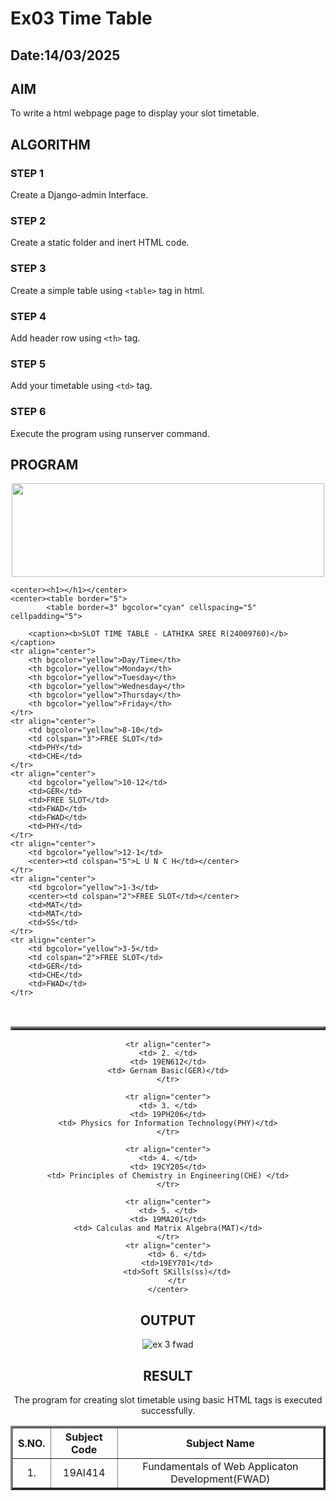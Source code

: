 # Ex03 Time Table
## Date:14/03/2025

## AIM
To write a html webpage page to display your slot timetable.

## ALGORITHM
### STEP 1
Create a Django-admin Interface.

### STEP 2
Create a static folder and inert HTML code.

### STEP 3
Create a simple table using ```<table>``` tag in html.

### STEP 4
Add header row using ```<th>``` tag.

### STEP 5
Add your timetable using ```<td>``` tag.

### STEP 6
Execute the program using runserver command.

## PROGRAM
<!DOCTYPE html>
<html lang="en">
<head>
    <meta charset="UTF-8">
    <meta name="viewport" content="width=device-width, initial-scale=1.0">
    <title>SLOT TIME TABLE</title>

</head>
<body>
    <center>
    <img src="https://encrypted-tbn0.gstatic.com/images?q=tbn:ANd9GcTfVHM7lQHBY3fMmzXE1m0bYnMg3dsccFDu2g&s"height="150px"width="500px">
</center>

    <center><h1></h1></center>
    <center><table border="5">   
            <table border=3" bgcolor="cyan" cellspacing="5" cellpadding="5">

        <caption><b>SLOT TIME TABLE - LATHIKA SREE R(24009760)</b></caption>
    <tr align="center">
        <th bgcolor="yellow">Day/Time</th>
        <th bgcolor="yellow">Monday</th>
        <th bgcolor="yellow">Tuesday</th>
        <th bgcolor="yellow">Wednesday</th>
        <th bgcolor="yellow">Thursday</th>
        <th bgcolor="yellow">Friday</th>
    </tr>
    <tr align="center">
        <td bgcolor="yellow">8-10</td>
        <td colspan="3">FREE SLOT</td>
        <td>PHY</td>
        <td>CHE</td>
    </tr>
    <tr align="center">
        <td bgcolor="yellow">10-12</td>
        <td>GER</td>
        <td>FREE SLOT</td>
        <td>FWAD</td>
        <td>FWAD</td>
        <td>PHY</td>
    </tr>
    <tr align="center">
        <td bgcolor="yellow">12-1</td>
        <center><td colspan="5">L U N C H</td></center>
    </tr>
    <tr align="center">
        <td bgcolor="yellow">1-3</td>
        <center><td colspan="2">FREE SLOT</td></center>
        <td>MAT</td>
        <td>MAT</td>
        <td>SS</td>
    </tr>
    <tr align="center">
        <td bgcolor="yellow">3-5</td>
        <td colspan="2">FREE SLOT</td>
        <td>GER</td>
        <td>CHE</td>
        <td>FWAD</td>
    </tr>
</table>
</table></center> 
<br>
<center><table border="3">
<table border="3" cellspacing="5" cellpadding="5">
<tr align="center">
<th> S.NO. </th>
<th> Subject Code</th>
<th> Subject Name </th>
</tr>
<tr align="center">
    <td> 1. </td>
    <td> 19AI414 </td>
    <td> Fundamentals of Web Applicaton Development(FWAD) </td>
    </tr>
    
    <tr align="center">
    <td> 2. </td>
    <td> 19EN612</td>
    <td> Gernam Basic(GER)</td>
    </tr>
    
    <tr align="center">
    <td> 3. </td>
    <td> 19PH206</td>
    <td> Physics for Information Technology(PHY)</td>
    </tr>
    
    <tr align="center">
    <td> 4. </td>
    <td> 19CY205</td>
    <td> Principles of Chemistry in Engineering(CHE) </td>
    </tr>
    
    <tr align="center">
    <td> 5. </td>
    <td> 19MA201</td>
    <td> Calculas and Matrix Algebra(MAT)</td>
    </tr>
    <tr align="center">
        <td> 6. </td>
        <td>19EY701</td>
        <td>Soft SKills(ss)</td>
        </tr
    </center>
</body>
</html>

## OUTPUT

![ex 3 fwad](https://github.com/user-attachments/assets/7351efc9-ce4a-43d9-adce-159c91a89515)


## RESULT
The program for creating slot timetable using basic HTML tags is executed successfully.
